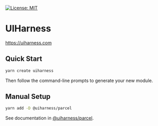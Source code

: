 [![License: MIT](https://img.shields.io/badge/License-MIT-yellow.svg)](https://opensource.org/licenses/MIT)

# UIHarness
https://uiharness.com

## Quick Start
```bash
yarn create uiharness
```

Then follow the command-line prompts to generate your new module.

## Manual Setup
```bash
yarn add -D @uiharness/parcel
```
See documentation in [@uiharness/parcel](libs/parcel).

